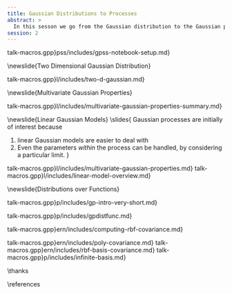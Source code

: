 ```yaml
---
title: Gaussian Distributions to Processes
abstract: >
  In this sesson we go from the Gaussian distribution to the Gaussian process and in doing so we move from a finite system to an infinite system.
session: 2
---
```


talk-macros.gpp}pss/includes/gpss-notebook-setup.md}

\newslide{Two Dimensional Gaussian Distribution}

talk-macros.gpp}l/includes/two-d-gaussian.md}

\newslide{Multivariate Gaussian Properties}

talk-macros.gpp}l/includes/multivariate-gaussian-properties-summary.md}

\newslide{Linear Gaussian Models}
\slides{
Gaussian processes are initially of interest because
1. linear Gaussian models are easier to deal with 
2. Even the parameters *within* the process can be handled, by considering a particular limit.
}

talk-macros.gpp}l/includes/multivariate-gaussian-properties.md}
talk-macros.gpp}l/includes/linear-model-overview.md}

\newslide{Distributions over Functions}

talk-macros.gpp}p/includes/gp-intro-very-short.md}

talk-macros.gpp}p/includes/gpdistfunc.md}

talk-macros.gpp}ern/includes/computing-rbf-covariance.md}

talk-macros.gpp}ern/includes/poly-covariance.md}
talk-macros.gpp}ern/includes/rbf-basis-covariance.md}
talk-macros.gpp}p/includes/infinite-basis.md}

\thanks

\references
